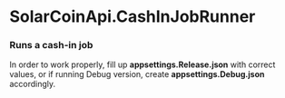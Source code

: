 SolarCoinApi.CashInJobRunner
================
### Runs a cash-in job

In order to work properly, fill up **appsettings.Release.json** with correct values, or if running Debug version, create **appsettings.Debug.json** accordingly.